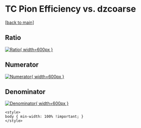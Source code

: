 # TC Pion Efficiency vs. dzcoarse

[[back to main](./)]



## Ratio

[![Ratio](../mtv/var/TC_211_eff_dzcoarse.png){ width=600px }](../mtv/var/TC_211_eff_dzcoarse.pdf)

## Numerator

[![Numerator](../mtv/num/TC_211_eff_dzcoarse_num0.png){ width=600px }](../mtv/num/TC_211_eff_dzcoarse_num0.pdf)

## Denominator

[![Denominator](../mtv/den/TC_211_eff_dzcoarse_den.png){ width=600px }](../mtv/den/TC_211_eff_dzcoarse_den.pdf)


``` {=html}
<style>
body { min-width: 100% !important; }
</style>
```
